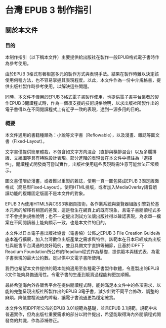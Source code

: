 # 台灣 EPUB 3 制作指引

## 關於本文件

### 目的

本制作指引（以下稱本文件）主要提供給出版社在製作一般EPUB格式電子書時作為參考使用。

由於EPUB 3格式有著相當多元的製作方式與表現手法。結果在製作時難以決定該使用何種方法，也不容易掌握其表現程度。以此，本文件作為一份中介規格書，提供出版社製作時參考使用，以解決這些問題。

同時，本文件不僅用於EPUB 3格式電子書製作使用，也提供電子書平台業者於製作EPUB 3閱讀程式時，作為一個須支援的技術規格說明，以求出版社所製作出的電子書得以在不同閱讀程式上有近乎一致的表現，達到一源多用的目的。

### 概要

本文件適用的書籍種類為：小說等文字書（Reflowable），以及漫畫、雜誌等圖文書（Fixed-Layout）。

文字書僅提供簡單體裁，不包含如文字方向混合（直排與橫排混合）以及多欄排版、文繞圖等具有特殊設計表現。部分進階的表現會在本文件中標註為「選擇性」，閱讀程式開發商可嘗試實作，出版社使用這些表現時需注意可能無法正常顯示。

圖文書僅限於漫畫，或者難以重製的雜誌，使用一頁一圖包裝成EPUB 3固定版面格式（簡易型Fixed-Layout）。使用HTML排版，或者加入MediaOverlay語音朗讀功能的複雜固定版面不是本文件的對象。

EPUB 3內使用HTML5與CSS3等網頁技術，各作業系統與瀏覽器組版引擎對於基本元素的解釋有相當的差異，這是發生在網頁上的既有現象，且電子書閱讀程式多半不會提供規格說明；也不一定提出測試方法讓出版社得以確認表現。為求單一檔案在不同閱讀器上能夠顯示一致，也是本文件的目的。

本文件以日本電子書出版社協會（電書協）公佈之EPUB 3 File Creation Guide為底本進行擴展，加入台灣數位出版產業之需求與特性。該範本在日本已經成為出版社與販售平台溝通的良好範例，並且具備文字直排等細節，且基於IDPF下Readium Foundation所公布的Readium程式作為基礎，提供範本與樣式表，為電子書表現的最大公約數。足以供中文電子書所使用。

我們也希望本文件提供的範本能夠適用至各種電子書製作軟體，令產製出的EPUB 3文件能夠具備通用性。令電子書的生產到販賣過程能夠更加順暢。

最終希望海內外各販售平台在提供閱讀程式時，能夠滿足本文件中的各項需求，以能夠完整呈現出版社所製作出的EPUB 3電子書，減少針對不同平台修改、調整的麻煩，降低書檔流通的障礙，讓電子書流通更為穩定確實。

本文件依照IDPF所公布的EPUB 3.01規範為基礎，並且EPUB 3.1規範。規範中未普遍實作，但為出版社重要需求的部分以附件提出，希望能取得海內外閱讀程式開發商的共識，作為添補修正。
